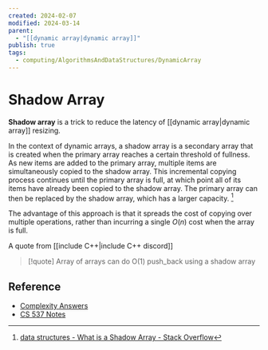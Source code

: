```yaml
---
created: 2024-02-07
modified: 2024-03-14
parent:
  - "[[dynamic array|dynamic array]]"
publish: true
tags:
  - computing/AlgorithmsAndDataStructures/DynamicArray
---
```


# Shadow Array
**Shadow array** is a trick to reduce the latency of [[dynamic array|dynamic array]] resizing.

In the context of dynamic arrays, a shadow array is a secondary array that is created when the primary array reaches a certain threshold of fullness. As new items are added to the primary array, multiple items are simultaneously copied to the shadow array. This incremental copying process continues until the primary array is full, at which point all of its items have already been copied to the shadow array. The primary array can then be replaced by the shadow array, which has a larger capacity. [^1]

The advantage of this approach is that it spreads the cost of copying over multiple operations, rather than incurring a single $O(n)$ cost when the array is full.

A quote from [[include C++|include C++ discord]]
> [!quote] Array of arrays can do O(1) push_back using a shadow array

[^1]:  [data structures - What is a Shadow Array - Stack Overflow](https://stackoverflow.com/questions/12300854/what-is-a-shadow-array)
## Reference
- [Complexity Answers](https://pages.cs.wisc.edu/~ealexand/cs367/NOTES/Complexity/answers.html)
- [CS 537 Notes](https://pages.cs.wisc.edu/~bart/537/lecturenotes/s17.html)